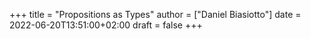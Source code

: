 +++
title = "Propositions as Types"
author = ["Daniel Biasiotto"]
date = 2022-06-20T13:51:00+02:00
draft = false
+++
